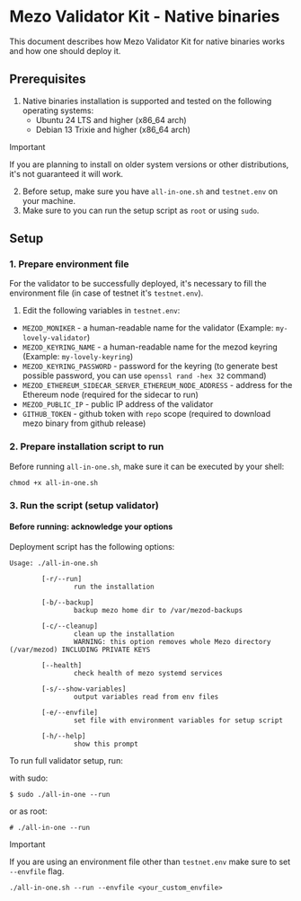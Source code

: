 # Mezo Validator Kit - Native binaries
This document describes how Mezo Validator Kit for native binaries works and how one should deploy it.
## Prerequisites
1. Native binaries installation is supported and tested on the following operating systems:
    - Ubuntu 24 LTS and higher (x86_64 arch)
    - Debian 13 Trixie and higher (x86_64 arch)

> [!IMPORTANT]
> If you are planning to install on older system versions or other distributions, it's not guaranteed it will work.

2. Before setup, make sure you have `all-in-one.sh` and `testnet.env` on your machine.
3. Make sure to you can run the setup script as `root` or using `sudo`.

## Setup
### 1. Prepare environment file
For the validator to be successfully deployed, it's necessary to fill the environment file (in case of testnet it's `testnet.env`).

1. Edit the following variables in `testnet.env`:
- `MEZOD_MONIKER` - a human-readable name for the validator (Example: `my-lovely-validator`)
- `MEZOD_KEYRING_NAME` - a human-readable name for the mezod keyring (Example: `my-lovely-keyring`)
- `MEZOD_KEYRING_PASSWORD` - password for the keyring (to generate best possible password, you can use `openssl rand -hex 32` command)
- `MEZOD_ETHEREUM_SIDECAR_SERVER_ETHEREUM_NODE_ADDRESS` - address for the Ethereum node (required for the sidecar to run)
- `MEZOD_PUBLIC_IP` - public IP address of the validator
- `GITHUB_TOKEN` - github token with `repo` scope (required to download mezo binary from github release)

### 2. Prepare installation script to run
Before running `all-in-one.sh`, make sure it can be executed by your shell:
```
chmod +x all-in-one.sh
```

### 3. Run the script (setup validator)
#### Before running: acknowledge your options
Deployment script has the following options:
```
Usage: ./all-in-one.sh

        [-r/--run]
                run the installation

        [-b/--backup]
                backup mezo home dir to /var/mezod-backups

        [-c/--cleanup]
                clean up the installation
                WARNING: this option removes whole Mezo directory (/var/mezod) INCLUDING PRIVATE KEYS

        [--health]
                check health of mezo systemd services

        [-s/--show-variables]
                output variables read from env files

        [-e/--envfile]
                set file with environment variables for setup script

        [-h/--help]
                show this prompt
```

To run full validator setup, run:

with sudo:
```
$ sudo ./all-in-one --run
```
or as root:
```
# ./all-in-one --run
```

> [!IMPORTANT]
> If you are using an environment file other than `testnet.env` make sure to set `--envfile` flag.
> ```
> ./all-in-one.sh --run --envfile <your_custom_envfile>
> ```
